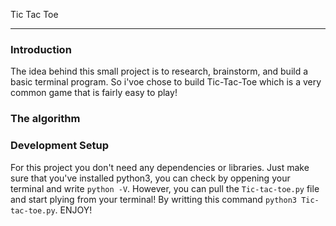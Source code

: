Tic Tac Toe

----- 

### Introduction
The idea behind this small project is to research, brainstorm, and build a basic terminal program. So i'voe chose to build Tic-Tac-Toe which is a very common game that is fairly easy to play!

### The algorithm 
	
### Development Setup
For this project you don't need any dependencies or libraries. Just make sure that you've installed python3, you can check by oppening your terminal and write  `python -V`.
However, you can pull the `Tic-tac-toe.py` file and start plying from your terminal! By writting this command `python3 Tic-tac-toe.py`.
ENJOY! 
